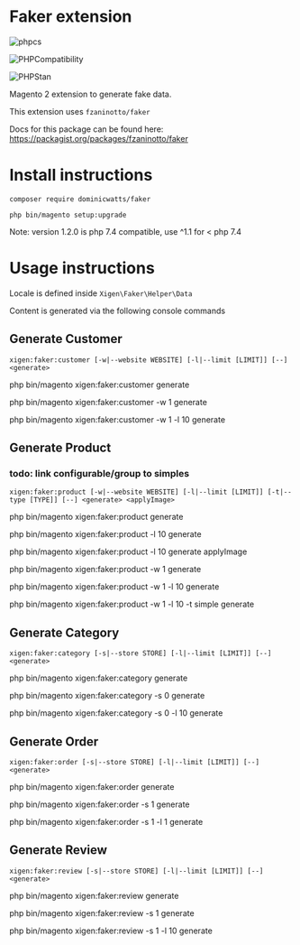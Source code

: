 # Faker extension #

![phpcs](https://github.com/DominicWatts/Faker/workflows/phpcs/badge.svg)

![PHPCompatibility](https://github.com/DominicWatts/Faker/workflows/PHPCompatibility/badge.svg)

![PHPStan](https://github.com/DominicWatts/Faker/workflows/PHPStan/badge.svg)

Magento 2 extension to generate fake data.

This extension uses `fzaninotto/faker`

Docs for this package can be found here: https://packagist.org/packages/fzaninotto/faker

# Install instructions #

`composer require dominicwatts/faker`

`php bin/magento setup:upgrade`

Note: version 1.2.0 is php 7.4 compatible, use ^1.1 for < php 7.4

# Usage instructions #

Locale is defined inside `Xigen\Faker\Helper\Data`

Content is generated via the following console commands

## Generate Customer ##

`xigen:faker:customer [-w|--website WEBSITE] [-l|--limit [LIMIT]] [--] <generate>`

php bin/magento xigen:faker:customer generate

php bin/magento xigen:faker:customer -w 1 generate

php bin/magento xigen:faker:customer -w 1 -l 10 generate

## Generate Product ##

### todo: link configurable/group to simples ###

`xigen:faker:product [-w|--website WEBSITE] [-l|--limit [LIMIT]] [-t|--type [TYPE]] [--] <generate> <applyImage>`

php bin/magento xigen:faker:product generate

php bin/magento xigen:faker:product -l 10 generate

php bin/magento xigen:faker:product -l 10 generate applyImage

php bin/magento xigen:faker:product -w 1 generate

php bin/magento xigen:faker:product -w 1 -l 10 generate

php bin/magento xigen:faker:product -w 1 -l 10 -t simple generate

## Generate Category ##

`xigen:faker:category [-s|--store STORE] [-l|--limit [LIMIT]] [--] <generate>`

php bin/magento xigen:faker:category generate

php bin/magento xigen:faker:category -s 0 generate

php bin/magento xigen:faker:category -s 0 -l 10 generate

## Generate Order ##

`xigen:faker:order [-s|--store STORE] [-l|--limit [LIMIT]] [--] <generate>`

php bin/magento xigen:faker:order generate

php bin/magento xigen:faker:order -s 1 generate

php bin/magento xigen:faker:order -s 1 -l 1 generate

## Generate Review ##

`xigen:faker:review [-s|--store STORE] [-l|--limit [LIMIT]] [--] <generate>`

php bin/magento xigen:faker:review generate

php bin/magento xigen:faker:review -s 1 generate

php bin/magento xigen:faker:review -s 1 -l 10 generate
